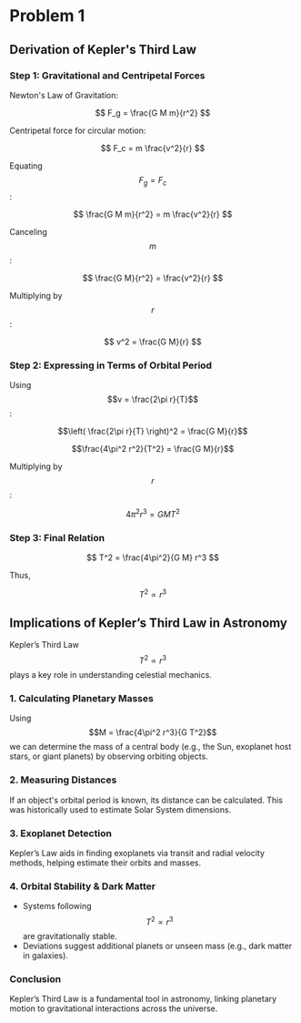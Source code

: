 # Problem 1

## Derivation of Kepler's Third Law

### Step 1: Gravitational and Centripetal Forces

Newton's Law of Gravitation:

$$
F_g = \frac{G M m}{r^2}
$$

Centripetal force for circular motion:  

$$
F_c = m \frac{v^2}{r}
$$

Equating $$F_g = F_c$$ :

$$
\frac{G M m}{r^2} = m \frac{v^2}{r}
$$

Canceling $$m$$ :

$$
\frac{G M}{r^2} = \frac{v^2}{r}
$$

Multiplying by $$r$$ :

$$
v^2 = \frac{G M}{r}
$$


### Step 2: Expressing in Terms of Orbital Period  

Using  $$v = \frac{2\pi r}{T}$$ :

$$\left( \frac{2\pi r}{T} \right)^2 = \frac{G M}{r}$$

$$\frac{4\pi^2 r^2}{T^2} = \frac{G M}{r}$$

Multiplying by $$r$$ : 

$$
4\pi^2 r^3 = G M T^2
$$

### Step 3: Final Relation  

$$
T^2 = \frac{4\pi^2}{G M} r^3
$$

Thus,

$$
T^2 \propto r^3
$$

## Implications of Kepler’s Third Law in Astronomy  

Kepler’s Third Law $$T^2 \propto r^3$$ plays a key role in understanding celestial mechanics.

### 1. Calculating Planetary Masses  
Using $$M = \frac{4\pi^2 r^3}{G T^2}$$ we can determine the mass of a central body (e.g., the Sun, exoplanet host stars, or giant planets) by observing orbiting objects.

### 2. Measuring Distances  
If an object's orbital period is known, its distance can be calculated. This was historically used to estimate Solar System dimensions.  

### 3. Exoplanet Detection  
Kepler’s Law aids in finding exoplanets via transit and radial velocity methods, helping estimate their orbits and masses.

### 4. Orbital Stability & Dark Matter  
- Systems following $$T^2 \propto r^3$$ are gravitationally stable.  
- Deviations suggest additional planets or unseen mass (e.g., dark matter in galaxies).

### Conclusion  
Kepler’s Third Law is a fundamental tool in astronomy, linking planetary motion to gravitational interactions across the universe.